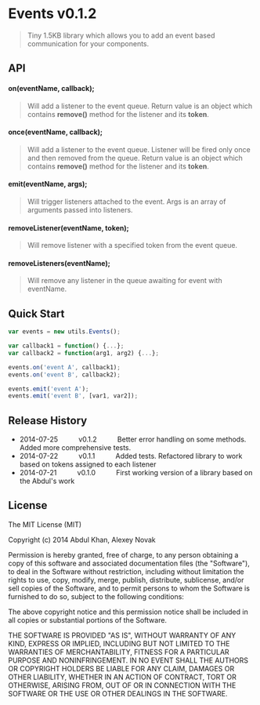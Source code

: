 ﻿# Events v0.1.2

> Tiny 1.5KB library which allows you to add an event based communication for your components.

## API

#### on(eventName, callback);

> Will add a listener to the event queue. Return value is an object which contains **remove()** method for the listener and its **token**.

#### once(eventName, callback);

> Will add a listener to the event queue. Listener will be fired only once and then removed from the queue. Return value is an object which contains **remove()** method for the listener and its **token**.

#### emit(eventName, args);

> Will trigger listeners attached to the event. Args is an array of arguments passed into listeners.

#### removeListener(eventName, token);

> Will remove listener with a specified token from the event queue.

#### removeListeners(eventName);

> Will remove any listener in the queue awaiting for event with eventName.


## Quick Start

```javascript
var events = new utils.Events();

var callback1 = function() {...};
var callback2 = function(arg1, arg2) {...};

events.on('event A', callback1);
events.on('event B', callback2);

events.emit('event A');
events.emit('event B', [var1, var2]);
```

## Release History

* 2014-07-25   v0.1.2   Better error handling on some methods. Added more comprehensive tests.  
* 2014-07-22   v0.1.1   Added tests. Refactored library to work based on tokens assigned to each listener  
* 2014-07-21   v0.1.0   First working version of a library based on the Abdul's work  

## License
The MIT License (MIT)

Copyright (c) 2014 Abdul Khan, Alexey Novak

Permission is hereby granted, free of charge, to any person obtaining a copy
of this software and associated documentation files (the "Software"), to deal
in the Software without restriction, including without limitation the rights
to use, copy, modify, merge, publish, distribute, sublicense, and/or sell
copies of the Software, and to permit persons to whom the Software is
furnished to do so, subject to the following conditions:

The above copyright notice and this permission notice shall be included in all
copies or substantial portions of the Software.

THE SOFTWARE IS PROVIDED "AS IS", WITHOUT WARRANTY OF ANY KIND, EXPRESS OR
IMPLIED, INCLUDING BUT NOT LIMITED TO THE WARRANTIES OF MERCHANTABILITY,
FITNESS FOR A PARTICULAR PURPOSE AND NONINFRINGEMENT. IN NO EVENT SHALL THE
AUTHORS OR COPYRIGHT HOLDERS BE LIABLE FOR ANY CLAIM, DAMAGES OR OTHER
LIABILITY, WHETHER IN AN ACTION OF CONTRACT, TORT OR OTHERWISE, ARISING FROM,
OUT OF OR IN CONNECTION WITH THE SOFTWARE OR THE USE OR OTHER DEALINGS IN THE
SOFTWARE.
